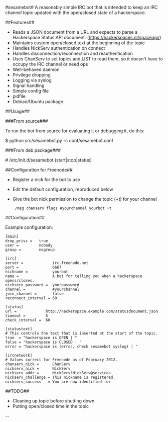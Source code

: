 #sesamebot#
A reasonably simple IRC bot that is intended to keep an IRC channel topic updated with the open/closed state of a hackerspace.

##Features##

 - Reads a JSON document from a URL and expects to parse a Hackerspace Status API document. (https://hackerspaces.nl/spaceapi/)
 - Maintains custom open/closed text at the beginning of the topic
 - Handles NickServ authentication on connect
 - Handles disconnection/reconnection and reauthentication
 - Uses ChanServ to set topics and LIST to read them, so it doesn't have to occupy the IRC channel or need ops
 - Well-behaved daemon
  - Privilege dropping
  - Logging via syslog
  - Signal handling
  - Simple config file
  - pidfile
 - Debian/Ubuntu package

##Usage##

###From source###

To run the bot from source for evaluating it or debugging it, do this:

$ python src/sesamebot.py -c conf/sesamebot.conf

###From deb package###

\# /etc/init.d/sesamebot (start|stop|status)

##Configuration for Freenode##

 - Register a nick for the bot to use
 - Edit the default configuration, reproduced below
 - Give the bot nick permission to change the topic (+t) for your channel

        /msg chanserv flags #yourchannel yourbot +t

##Configuration##

Example configuration:

    [main]
    drop_privs =   true
    user =         nobody
    group =        nogroup
    
    [irc]
    server =             irc.freenode.net
    port =               6667
    nickname =           yourbot
    name =               A bot for telling you when a hackerspace opens/closes.
    nickserv_password =  yourpassword
    channel =            #yourchannel
    join_channel =       false
    reconnect_interval = 60
    
    [status]
    url =             http://hackerspace.example.com/statusdocument.json
    timeout =         5
    check_interval =  60
    
    [statustext]
    # This controls the text that is inserted at the start of the topic.
    true  = "hackerspace is OPEN | "
    false = "hackerspace is CLOSED | "
    error = "hackerspace is (error, check sesamebot syslog) | "
    
    [ircnetwork]
    # Values correct for Freenode as of February 2012.
    chanserv_nick =      ChanServ
    nickserv_nick =      NickServ
    nickserv_addr =      NickServ!NickServ@services.
    nickserv_challenge = This nickname is registered.
    nickserv_success   = You are now identified for

##TODO##

 - Cleaning up topic before shutting down
 - Putting open/closed time in the topic

--
